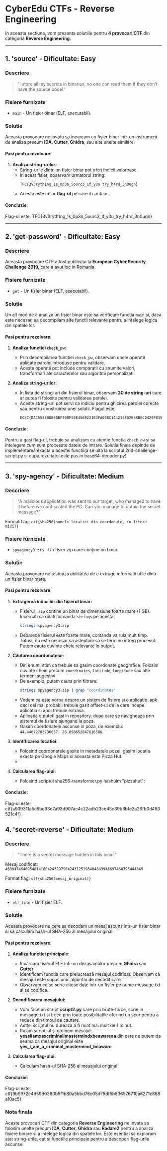 # **CyberEdu CTFs - Reverse Engineering**

In aceasta sectiune, vom prezenta solutiile pentru **4 provocari CTF** din categoria **Reverse Engineering**.

---

## **1. 'source' - Dificultate: Easy**

### **Descriere**
> "I store all my secrets in binaries, no one can read them if they don't have the source code!"

### **Fisiere furnizate**
- `main` - Un fisier binar (ELF, executabil).

### **Solutie**
Aceasta provocare ne invata sa incarcam un fisier binar intr-un instrument de analiza precum **IDA**, **Cutter**, **Ghidra**, sau alte unelte similare.

#### **Pasi pentru rezolvare:**
1. **Analiza string-urilor:**
   - String-urile dintr-un fisier binar pot oferi indicii valoroase.
   - In acest fisier, observam urmatorul string:
     ```
     TFC{3v3ryth1ng_1s_0p3n_5ourc3_1f_y0u try_h4rd_3n0ugh}
     ```
   - Acesta este chiar **flag-ul** pe care il cautam.

#### **Concluzie:**
Flag-ul este: TFC{3v3ryth1ng_1s_0p3n_5ourc3_1f_y0u_try_h4rd_3n0ugh}


---

## **2. 'get-password' - Dificultate: Easy**

### **Descriere**
Aceasta provocare CTF a fost publicata la **European Cyber Security Challenge 2019**, care a avut loc in Romania.

### **Fisiere furnizate**
- `get` - Un fisier binar (ELF, executabil).

### **Solutie**
Un alt mod de a analiza un fisier binar este sa verificam functia `main` si, daca este necesar, sa decompilam alte functii relevante pentru a intelege logica din spatele lor.

#### **Pasi pentru rezolvare:**
1. **Analiza functiei `check_pw`:**
   - Prin decompilarea functiei `check_pw`, observam unele operatii aplicate parolei introduse pentru validare.
   - Aceste operatii pot include comparatii cu anumite valori, transformari ale caracterelor sau algoritmi personalizati.

2. **Analiza string-urilor:**
   - In lista de string-uri din fisierul binar, observam **20 de string-uri** care ar putea fi folosite pentru validarea parolei.
   - Aceste string-uri pot servi ca indiciu pentru ghicirea parolei corecte sau pentru construirea unei solutii.
Flagul este:
      ```
     ECSC{DAC553500B60BF700F56E456922104FA06BC144213ED2B58BEC2429F015242DB}
      ```

#### **Concluzie:**
Pentru a gasi flag-ul, trebuie sa analizam cu atentie functia `check_pw` si sa intelegem cum sunt procesate datele de intrare. Solutia finala depinde de implementarea exacta a acestei functii(a se uita la scriptul 2nd-challenge-script.py si dupa rezultatul este pus in base64-decoder.py)

---

## **3. 'spy-agency' - Dificultate: Medium**

### **Descriere**
> "A malicious application was sent to our target, who managed to have it before we confiscated the PC. Can you manage to obtain the secret message?"

Format flag: `ctf{sha256(numele locatiei din coordonate, in litere mici)}`

### **Fisiere furnizate**
- `spyagency3.zip` - Un fișier zip care conține un binar.

### **Solutie**
Aceasta provocare ne testeaza abilitatea de a extrage informatii utile dintr-un fisier binar mare.

#### **Pasi pentru rezolvare:**
1. **Extragerea indiciilor din fișierul binar:**
   - Fisierul `.zip` contine un binar de dimensiune foarte mare (1 GB). Incercati sa rulati comanda `strings` pe acesta:
     ```bash
     strings spyagency3.zip
     ```
   - Deoarece fisierul este foarte mare, comanda va rula mult timp. Totusi, nu este necesar sa asteptam sa se termine intreg procesul. Putem cauta cuvinte cheie relevante în output.

2. **Căutarea coordonatelor:**
   - Din enunt, stim ca trebuie sa gasim coordonate geografice. Folosim cuvinte cheie precum `coordinates`, `latitude`, `longitude` sau alte termeni sugestivi.
   - De exemplu, putem cauta prin filtrare:
     ```bash
     strings spyagency3.zip | grep "coordinates"
     ```
   - Vedem ca este vorba despre un sistem de fisiere si o aplicatie .apk deci cel mai probabil trebuie gasit offset-ul de la care incepe aplicatia si apoi trebuie extrasa.
   - Aplicatia o puteti gasi in repository, dupa care se navigheaza prin sistemul de fisiere ajungand la poza.
   - Gasim coordonatele ascunse in poza, de exemplu: `44.44672703736637, 26.098652847616506`.

3. **Identificarea locatiei:**
   - Folosind coordonatele gasite in metadatele pozei, gasim locatia exacta pe Google Maps si aceasta este Pizza Hut.
   - 

4. **Calcularea flag-ului:**
   - Folosind scriptul sha256-transformer.py hashuim "pizzahut":

#### **Concluzie:**
Flag-ul este: ctf{a939311a5c5be93e7a93d907ac4c22adb23ce45c39b8bfe2a26fb0d493521c4f}

## **4. 'secret-reverse' - Dificultate: Medium**

### **Descriere**
> "There is a secret message hidden in this binar."

Mesaj codificat: `46004746409548141804243297904243125193404843946697460795444349`

Format flag: `ctf{sha256(mesaj_original)}`

### **Fisiere furnizate**
- `elf_file` - Un fișier ELF.

### **Solutie**
Aceasta provocare ne cere sa decodam un mesaj ascuns intr-un fisier binar si sa calculam hash-ul SHA-256 al mesajului original.

#### **Pasi pentru rezolvare:**
1. **Analiza functiei principale:**
   - Incărcam fișierul ELF intr-un dezasamblor precum **Ghidra** sau **Cutter**.
   - Identificam funcția care prelucrează mesajul codificat. Observam că mesajul este supus unui algoritm de decodificare.
   - Observam ca se scrie citesc date intr-un fisier pe nume message.txt si se codifica.

2. **Decodificarea mesajului:**
   - Vom face un script **script2.py** care prin brute-force, scrie in message.txt si trece prin toate posibilitatile oferind un scor pentru a reduce din timpul de cautare.
   - Astfel scriptul nu dureaza a fi rulat mai mult de 1 minut.
   - Rulam script-ul și obținem mesajul: **yessiiamxaxcriminallmastermindxbeawareaa** din care ne putem da seama ca mesajul original este **yes_i_am_a_criminal_mastermind_beaware**

3. **Calcularea flag-ului:**
   - Calculam hash-ul SHA-256 al mesajului original:


#### **Concluzie:**
Flag-ul este: ctf{9b9972e4d59d0360b5f1b80a5bbd76c05d75df5b636576710a6271c668a10ac5}

### **Nota finala**
Aceste provocari CTF din categoria **Reverse Engineering** ne invata sa folosim unelte precum **IDA**, **Cutter**, **Ghidra** sau **Radare2** pentru a analiza fisiere binare si a intelege logica din spatele lor. Este esential sa exploram atat string-urile, cat si functiile principale pentru a descoperi flag-urile ascunse.



